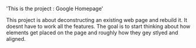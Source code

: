 'This is the project : Google Homepage' 

This project is about deconstructing an existing web page and rebuild it.
It doesnt have to work all the features.
The goal is to start thinking about how elements get placed on the page and roughly how they gey stlyed and aligned.

